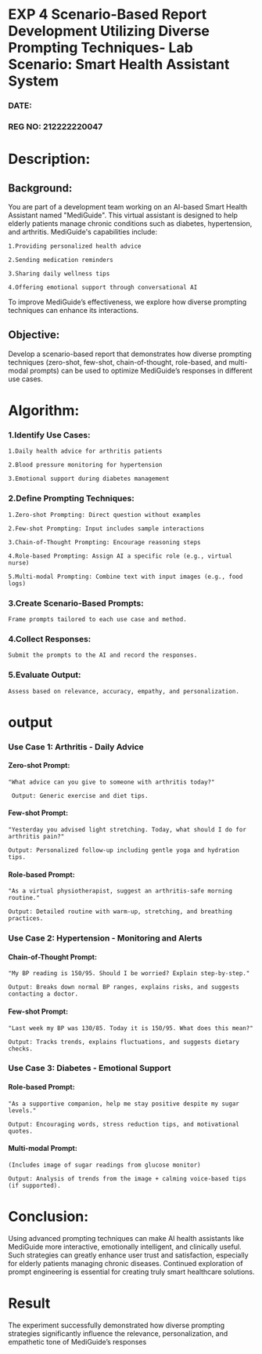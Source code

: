 # EXP 4 Scenario-Based Report Development Utilizing Diverse Prompting Techniques- Lab Scenario: Smart Health Assistant System
### DATE:
### REG NO: 212222220047
# Description: 
## Background:
You are part of a development team working on an AI-based Smart Health Assistant named "MediGuide". This virtual assistant is designed to help elderly patients manage chronic conditions such as diabetes, hypertension, and arthritis. MediGuide's capabilities include:

    1.Providing personalized health advice

    2.Sending medication reminders

    3.Sharing daily wellness tips

    4.Offering emotional support through conversational AI

To improve MediGuide’s effectiveness, we explore how diverse prompting techniques can enhance its interactions.


## Objective:
Develop a scenario-based report that demonstrates how diverse prompting techniques (zero-shot, few-shot, chain-of-thought, role-based, and multi-modal prompts) can be used to optimize MediGuide’s responses in different use cases.

# Algorithm:
### 1.Identify Use Cases:

    1.Daily health advice for arthritis patients

    2.Blood pressure monitoring for hypertension

    3.Emotional support during diabetes management

### 2.Define Prompting Techniques:

    1.Zero-shot Prompting: Direct question without examples

    2.Few-shot Prompting: Input includes sample interactions

    3.Chain-of-Thought Prompting: Encourage reasoning steps

    4.Role-based Prompting: Assign AI a specific role (e.g., virtual nurse)

    5.Multi-modal Prompting: Combine text with input images (e.g., food logs)

### 3.Create Scenario-Based Prompts:

    Frame prompts tailored to each use case and method.

### 4.Collect Responses:

    Submit the prompts to the AI and record the responses.

### 5.Evaluate Output:

    Assess based on relevance, accuracy, empathy, and personalization.

# output

### Use Case 1: Arthritis - Daily Advice

#### Zero-shot Prompt:

    "What advice can you give to someone with arthritis today?"

     Output: Generic exercise and diet tips.

#### Few-shot Prompt:

    "Yesterday you advised light stretching. Today, what should I do for arthritis pain?"

    Output: Personalized follow-up including gentle yoga and hydration tips.

#### Role-based Prompt:

    "As a virtual physiotherapist, suggest an arthritis-safe morning routine."

    Output: Detailed routine with warm-up, stretching, and breathing practices.

### Use Case 2: Hypertension - Monitoring and Alerts

#### Chain-of-Thought Prompt:

    "My BP reading is 150/95. Should I be worried? Explain step-by-step."

    Output: Breaks down normal BP ranges, explains risks, and suggests contacting a doctor.

#### Few-shot Prompt:

    "Last week my BP was 130/85. Today it is 150/95. What does this mean?"

    Output: Tracks trends, explains fluctuations, and suggests dietary checks.

### Use Case 3: Diabetes - Emotional Support

#### Role-based Prompt:

    "As a supportive companion, help me stay positive despite my sugar levels."

    Output: Encouraging words, stress reduction tips, and motivational quotes.

#### Multi-modal Prompt:

    (Includes image of sugar readings from glucose monitor)

    Output: Analysis of trends from the image + calming voice-based tips (if supported).

# Conclusion:

Using advanced prompting techniques can make AI health assistants like MediGuide more interactive, emotionally intelligent, and clinically useful. Such strategies can greatly enhance user trust and satisfaction, especially for elderly patients managing chronic diseases. Continued exploration of prompt engineering is essential for creating truly smart healthcare solutions.



# Result
The experiment successfully demonstrated how diverse prompting strategies significantly influence the relevance, personalization, and empathetic tone of MediGuide’s responses



